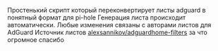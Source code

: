 Простенький скрипт который переконвертирует листы adguard в понятный формат для pi-hole 
Генерация листа происходит автоматически. Любые изменения связаны с авторами листов для AdGuard
Источник листов [alexsannikov/adguardhome-filters](https://github.com/alexsannikov/adguardhome-filters) за что огромное спасибо
